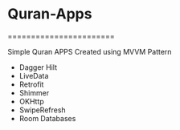 # Quran-Apps
=======================

Simple Quran APPS
Created using MVVM Pattern

- Dagger Hilt
- LiveData
- Retrofit
- Shimmer
- OKHttp
- SwipeRefresh
- Room Databases
